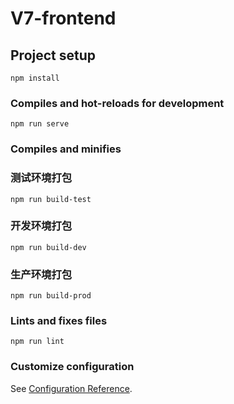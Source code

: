 # V7-frontend

## Project setup
```
npm install
```

### Compiles and hot-reloads for development
```
npm run serve
```

### Compiles and minifies
### 测试环境打包
```
npm run build-test
```
### 开发环境打包
```
npm run build-dev
```

### 生产环境打包
```
npm run build-prod
```

### Lints and fixes files
```
npm run lint
```

### Customize configuration
See [Configuration Reference](https://cli.vuejs.org/config/).

